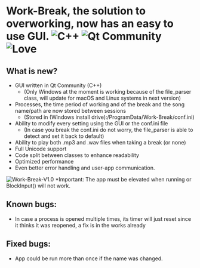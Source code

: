 # Work-Break, the solution to overworking, now has an easy to use GUI. ![C++](https://img.shields.io/badge/Language-C++-green) ![Qt Community](https://img.shields.io/badge/GUI-Qt-blue) ![Love](https://img.shields.io/badge/Built_with-love❤️-red)

## What is new? 
- GUI written in Qt Community (C++)
  * (Only Windows at the moment is working because of the file_parser class, will update for macOS and Linux systems in next version)
- Processes, the time period of working and of the break and the song name/path are now stored between sessions
  * (Stored in (Windows install drive):/ProgramData/Work-Break/conf.ini)
- Ability to modify every setting using the GUI or the conf.ini file
  * (In case you break the conf.ini do not worry, the file_parser is able to detect and set it back to default)
- Ability to play both .mp3 and .wav files when taking a break (or none)
- Full Unicode support
- Code split between classes to enhance readability
- Optimized performance
- Even better error handling and user-app communication.

![Work-Break-V1.0](https://i.imgur.com/ZxYdFXr.png) *Important: The app must be elevated when running or BlockInput() will not work.

## Known bugs:
- In case a process is opened multiple times, its timer will just reset since it thinks it was reopened, a fix is in the works already

## Fixed bugs:
- App could be run more than once if the name was changed.



